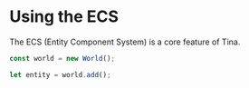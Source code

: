 # Using the ECS

The ECS (Entity Component System) is a core feature of Tina.

```ts
const world = new World();

let entity = world.add();
```